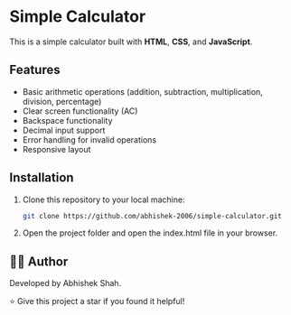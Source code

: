 # Simple Calculator

This is a simple calculator built with **HTML**, **CSS**, and **JavaScript**.

## Features
- Basic arithmetic operations (addition, subtraction, multiplication, division, percentage)
- Clear screen functionality (AC)
- Backspace functionality
- Decimal input support
- Error handling for invalid operations
- Responsive layout

## Installation
1. Clone this repository to your local machine:
   ```bash
   git clone https://github.com/abhishek-2006/simple-calculator.git

2. Open the project folder and open the index.html file in your browser.

## 👨‍💻 Author
Developed by Abhishek Shah.

⭐ Give this project a star if you found it helpful!

